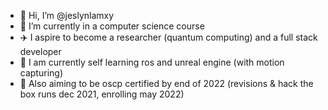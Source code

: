 - 👋 Hi, I’m @jeslynlamxy
- 🌱 I’m currently in a computer science course
- ✈️ I aspire to become a researcher (quantum computing) and a full stack developer
- 🚧 I am currently self learning ros and unreal engine (with motion capturing)
- 🚧 Also aiming to be oscp certified by end of 2022 (revisions & hack the box runs dec 2021, enrolling may 2022)
